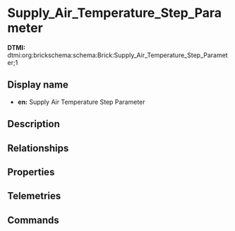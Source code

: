 # Supply_Air_Temperature_Step_Parameter
**DTMI:** dtmi:org:brickschema:schema:Brick:Supply_Air_Temperature_Step_Parameter;1
## Display name
- **en:** Supply Air Temperature Step Parameter
## Description
## Relationships
## Properties
## Telemetries
## Commands
